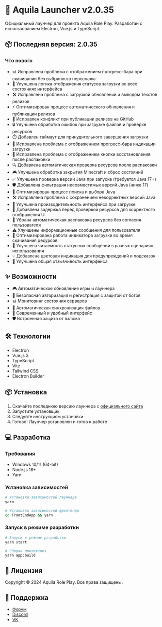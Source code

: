# 🚀 Aquila Launcher v2.0.35

Официальный лаунчер для проекта Aquila Role Play. Разработан с использованием Electron, Vue.js и TypeScript.

## 📦 Последняя версия: 2.0.35

### Что нового
- 📊 Исправлена проблема с отображением прогресс-бара при скачивании без выбранного персонажа
- 🔄 Улучшена логика отображения статусов загрузки во всех состояниях интерфейса
- 🛠️ Исправлена проблема с загрузкой обновлений и выводом текстов релизов
- ⚡ Оптимизирован процесс автоматического обновления и публикации релизов
- 🔄 Исправлен конфликт при публикации релизов на GitHub
- 🔒 Улучшена обработка ошибок при загрузке файлов и проверке ресурсов
- ⏱️ Добавлен таймаут для принудительного завершения загрузки
- 🔄 Исправлена проблема с отображением прогресс-бара индикации загрузки
- 🔧 Исправлена проблема с отображением кнопки восстановления после распаковки
- 🔍 Добавлена автоматическая проверка ресурсов после распаковки
- 🎮 Улучшена обработка закрытия Minecraft и сброс состояний
- ✅ Улучшена проверка версии Java при запуске (требуется Java 17+)
- 🛡️ Добавлена фильтрация несовместимых версий Java (ниже 17)
- 🔄 Оптимизирован процесс поиска и выбора Java
- 🛠️ Исправлена проблема с сохранением некорректных версий Java
- 🚀 Улучшена производительность интерфейса при загрузке
- 📱 Добавлена задержка перед проверкой ресурсов для корректного отображения UI
- 🔄 Убрана автоматическая распаковка ресурсов без согласия пользователя
- ⚠️ Улучшены информационные сообщения для пользователя
- 📱 Оптимизирована работа индикатора загрузки во время скачивания ресурсов
- 🎨 Улучшена читаемость статусных сообщений в разных сценариях использования
- 💡 Добавлена цветовая индикация для предупреждений и подсказок
- 🎯 Улучшена общая отзывчивость интерфейса

## ✨ Возможности

- 🎮 Автоматическое обновление игры и лаунчера
- 🔐 Безопасная авторизация и регистрация с защитой от ботов
- 📊 Мониторинг состояния серверов
- 🔄 Автоматическая синхронизация файлов
- 🎨 Современный и удобный интерфейс
- 🛡️ Встроенная защита от взлома

## 🛠️ Технологии

- Electron
- Vue.js 3
- TypeScript
- Vite
- Tailwind CSS
- Electron Builder

## 📦 Установка

1. Скачайте последнюю версию лаунчера с [официального сайта](https://aquilarp.com)
2. Запустите установщик
3. Следуйте инструкциям установки
4. Готово! Лаунчер установлен и готов к работе

## 💻 Разработка

### Требования

- Windows 10/11 (64-bit)
- Node.js 18+
- Yarn

### Установка зависимостей

```bash
# Установка зависимостей лаунчера
yarn

# Установка зависимостей фронтенда
cd FrontEndApp && yarn
```

### Запуск в режиме разработки

```bash
# Запуск в режиме разработки
yarn start

# Сборка приложения
yarn app:build
```

## 📝 Лицензия

Copyright © 2024 Aquila Role Play. Все права защищены.

## 🤝 Поддержка

- [Форум](https://forum.aquilarp.com)
- [Discord](https://discord.gg/fwVcsbB3QS)
- [VK](https://vk.com/sooncominng)